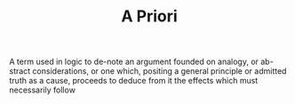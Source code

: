 ---
title: A Priori
permalink: "/definitions/a-priori.html"
body: A term used in logic to de-note an argument founded on analogy, or ab-stract
  considerations, or one which, positing a general principle or admitted truth as
  a cause, proceeds to deduce from it the effects which must necessarily follow
published_at: '2018-07-07'
layout: post
---